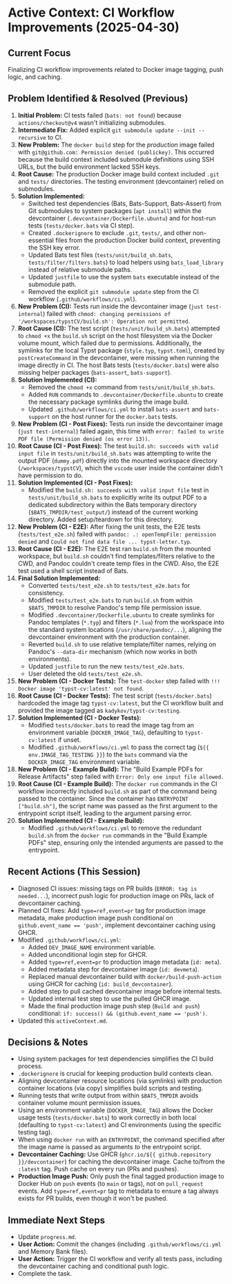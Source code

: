 # Active Context: CI Workflow Improvements (2025-04-30)

## Current Focus

Finalizing CI workflow improvements related to Docker image tagging, push logic, and caching.

## Problem Identified & Resolved (Previous)

1.  **Initial Problem:** CI tests failed (`bats: not found`) because `actions/checkout@v4` wasn't initializing submodules.
2.  **Intermediate Fix:** Added explicit `git submodule update --init --recursive` to CI.
3.  **New Problem:** The `docker build` step for the *production* image failed with `git@github.com: Permission denied (publickey)`. This occurred because the build context included submodule definitions using SSH URLs, but the build environment lacked SSH keys.
4.  **Root Cause:** The production Docker image build context included `.git` and `tests/` directories. The testing environment (devcontainer) relied on submodules.
5.  **Solution Implemented:**
    *   Switched test dependencies (Bats, Bats-Support, Bats-Assert) from Git submodules to system packages (`apt install`) within the devcontainer (`.devcontainer/Dockerfile.ubuntu`) and for host-run tests (`tests/docker.bats` via CI step).
    *   Created `.dockerignore` to exclude `.git`, `tests/`, and other non-essential files from the production Docker build context, preventing the SSH key error.
    *   Updated Bats test files (`tests/unit/build_sh.bats`, `tests/filter/filters.bats`) to load helpers using `bats_load_library` instead of relative submodule paths.
    *   Updated `justfile` to use the system `bats` executable instead of the submodule path.
    *   Removed the explicit `git submodule update` step from the CI workflow (`.github/workflows/ci.yml`).
6.  **New Problem (CI):** Tests run inside the devcontainer image (`just test-internal`) failed with `chmod: changing permissions of '/workspaces/typstCV/build.sh': Operation not permitted`.
7.  **Root Cause (CI):** The test script (`tests/unit/build_sh.bats`) attempted to `chmod +x` the `build.sh` script on the host filesystem via the Docker volume mount, which failed due to permissions. Additionally, the symlinks for the local Typst package (`style.typ`, `typst.toml`), created by `postCreateCommand` in the devcontainer, were missing when running the image directly in CI. The host Bats tests (`tests/docker.bats`) were also missing helper packages (`bats-assert`, `bats-support`).
8.  **Solution Implemented (CI):**
    *   Removed the `chmod +x` command from `tests/unit/build_sh.bats`.
    *   Added `RUN` commands to `.devcontainer/Dockerfile.ubuntu` to create the necessary package symlinks during the image build.
    *   Updated `.github/workflows/ci.yml` to install `bats-assert` and `bats-support` on the host runner for the `docker.bats` tests.
9.  **New Problem (CI - Post Fixes):** Tests run inside the devcontainer image (`just test-internal`) failed again, this time with `error: failed to write PDF file (Permission denied (os error 13))`.
10. **Root Cause (CI - Post Fixes):** The test `build.sh: succeeds with valid input file` in `tests/unit/build_sh.bats` was attempting to write the output PDF (`dummy.pdf`) directly into the mounted workspace directory (`/workspaces/typstCV`), which the `vscode` user inside the container didn't have permission to do.
11. **Solution Implemented (CI - Post Fixes):**
    *   Modified the `build.sh: succeeds with valid input file` test in `tests/unit/build_sh.bats` to explicitly write its output PDF to a dedicated subdirectory within the Bats temporary directory (`$BATS_TMPDIR/test_output/`) instead of the current working directory. Added setup/teardown for this directory.
12. **New Problem (CI - E2E):** After fixing the unit tests, the E2E tests (`tests/test_e2e.sh`) failed with `pandoc: .: openTempFile: permission denied` and `Could not find data file ... typst-letter.typ`.
13. **Root Cause (CI - E2E):** The E2E test ran `build.sh` from the mounted workspace, but `build.sh` couldn't find templates/filters relative to the CWD, and Pandoc couldn't create temp files in the CWD. Also, the E2E test used a shell script instead of Bats.
14. **Final Solution Implemented:**
    *   Converted `tests/test_e2e.sh` to `tests/test_e2e.bats` for consistency.
    *   Modified `tests/test_e2e.bats` to run `build.sh` from within `$BATS_TMPDIR` to resolve Pandoc's temp file permission issue.
    *   Modified `.devcontainer/Dockerfile.ubuntu` to create symlinks for Pandoc templates (`*.typ`) and filters (`*.lua`) from the workspace into the standard system locations (`/usr/share/pandoc/...`), aligning the devcontainer environment with the production container.
    *   Reverted `build.sh` to use relative template/filter names, relying on Pandoc's `--data-dir` mechanism (which now works in both environments).
    *   Updated `justfile` to run the new `tests/test_e2e.bats`.
    *   User deleted the old `tests/test_e2e.sh`.
15. **New Problem (CI - Docker Tests):** The `test-docker` step failed with `!!! Docker image 'typst-cv:latest' not found`.
16. **Root Cause (CI - Docker Tests):** The test script (`tests/docker.bats`) hardcoded the image tag `typst-cv:latest`, but the CI workflow built and provided the image tagged as `kadykov/typst-cv:testing`.
17. **Solution Implemented (CI - Docker Tests):**
    *   Modified `tests/docker.bats` to read the image tag from an environment variable (`DOCKER_IMAGE_TAG`), defaulting to `typst-cv:latest` if unset.
    *   Modified `.github/workflows/ci.yml` to pass the correct tag (`${{ env.IMAGE_TAG_TESTING }}`) to the `bats` command via the `DOCKER_IMAGE_TAG` environment variable.
18. **New Problem (CI - Example Build):** The "Build Example PDFs for Release Artifacts" step failed with `Error: Only one input file allowed.`
19. **Root Cause (CI - Example Build):** The `docker run` commands in the CI workflow incorrectly included `build.sh` as part of the command being passed to the container. Since the container has `ENTRYPOINT ["build.sh"]`, the script name was passed as the first argument to the entrypoint script itself, leading to the argument parsing error.
20. **Solution Implemented (CI - Example Build):**
    *   Modified `.github/workflows/ci.yml` to remove the redundant `build.sh` from the `docker run` commands in the "Build Example PDFs" step, ensuring only the intended arguments are passed to the entrypoint.

## Recent Actions (This Session)

-   Diagnosed CI issues: missing tags on PR builds (`ERROR: tag is needed...`), incorrect push logic for production image on PRs, lack of devcontainer caching.
-   Planned CI fixes: Add `type=ref,event=pr` tag for production image metadata, make production image push conditional on `github.event_name == 'push'`, implement devcontainer caching using GHCR.
-   Modified `.github/workflows/ci.yml`:
    *   Added `DEV_IMAGE_NAME` environment variable.
    *   Added unconditional login step for GHCR.
    *   Added `type=ref,event=pr` to production image metadata (`id: meta`).
    *   Added metadata step for devcontainer image (`id: devmeta`).
    *   Replaced manual devcontainer build with `docker/build-push-action` using GHCR for caching (`id: build_devcontainer`).
    *   Added step to pull cached devcontainer image before internal tests.
    *   Updated internal test step to use the pulled GHCR image.
    *   Made the final production image push step (`Build and push`) conditional: `if: success() && (github.event_name == 'push')`.
-   Updated this `activeContext.md`.

## Decisions & Notes

-   Using system packages for test dependencies simplifies the CI build process.
-   `.dockerignore` is crucial for keeping production build contexts clean.
-   Aligning devcontainer resource locations (via symlinks) with production container locations (via copy) simplifies build scripts and testing.
-   Running tests that write output from within `$BATS_TMPDIR` avoids container volume mount permission issues.
-   Using an environment variable (`DOCKER_IMAGE_TAG`) allows the Docker usage tests (`tests/docker.bats`) to work correctly in both local (defaulting to `typst-cv:latest`) and CI environments (using the specific testing tag).
-   When using `docker run` with an `ENTRYPOINT`, the command specified after the image name is passed as arguments *to* the entrypoint script.
-   **Devcontainer Caching:** Use GHCR (`ghcr.io/${{ github.repository }}/devcontainer`) for caching the devcontainer image. Cache to/from the `:latest` tag. Push cache on every run (PRs and pushes).
-   **Production Image Push:** Only push the final tagged production image to Docker Hub on `push` events (to `main` or tags), not on `pull_request` events. Add `type=ref,event=pr` tag to metadata to ensure a tag always exists for PR builds, even though it won't be pushed.

## Immediate Next Steps

-   Update `progress.md`.
-   **User Action:** Commit the changes (including `.github/workflows/ci.yml` and Memory Bank files).
-   **User Action:** Trigger the CI workflow and verify all tests pass, including the devcontainer caching and conditional push logic.
-   Complete the task.
